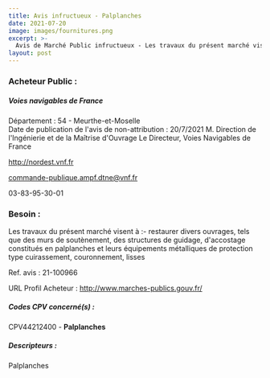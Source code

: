 ```yaml
---
title: Avis infructueux - Palplanches
date: 2021-07-20
image: images/fournitures.png
excerpt: >-
  Avis de Marché Public infructueux - Les travaux du présent marché visent à :- restaurer divers ouvrages, tels que des murs de soutènement, des structures de guidage, d'accostage constitués en palplanches et leurs équipements métal
layout: post
---
```


### Acheteur Public :
##### Voies navigables de France
Département : 54 - Meurthe-et-Moselle<br/>
Date de publication de l'avis de non-attribution : 20/7/2021
M. Direction de l'Ingénierie et de la Maîtrise d'Ouvrage Le Directeur, Voies Navigables de France

http://nordest.vnf.fr

commande-publique.ampf.dtne@vnf.fr

03-83-95-30-01
### Besoin :

Les travaux du présent marché visent à :- restaurer divers ouvrages, tels que des murs de soutènement, des structures de guidage, d'accostage constitués en palplanches et leurs équipements métalliques de protection type cuirassement, couronnement, lisses

Ref. avis : 21-100966

URL Profil Acheteur : http://www.marches-publics.gouv.fr/

##### Codes CPV concerné(s) :
CPV44212400 - **Palplanches** <br/>

##### Descripteurs :
Palplanches <br/>
